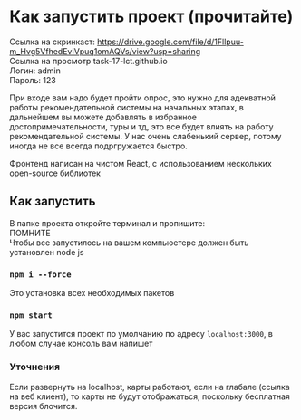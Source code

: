 # Как запустить проект (прочитайте)
Ссылка на скринкаст: https://drive.google.com/file/d/1Fllpuu-m_Hvg5VfhedEvIVpuq1omAQVs/view?usp=sharing <br>
Ссылка на просмотр task-17-lct.github.io\
Логин: admin\
Пароль: 123

При входе вам надо будет пройти опрос, это нужно для адекватной работы рекомендательной системы на начальных этапах, в дальнейшем вы можете добавлять в избранное достопримечательности, туры и тд, это все будет влиять на работу рекомендательной системы. У нас очень слабенький сервер, потому иногда не все всегда подргружается быстро.


Фронтенд написан на чистом React, с использованием нескольких open-source библиотек

## Как запустить

В папке проекта откройте терминал и пропишите:\
ПОМНИТЕ\
Чтобы все запустилось на вашем компьюетере должен быть установлен node js
### `npm i --force`

Это установка всех необходимых пакетов

### `npm start`
У вас запустится проект по умолчанию по адресу `localhost:3000`, в любом случае консоль вам напишет

### Уточнения

Если развернуть на localhost, карты работают, если на глабале (ссылка на веб клиент), то карты не будут отображаться, поскольку бесплатная версия блочится.
